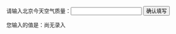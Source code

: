 <!DOCTYPE html>
<html>
  <head>
    <meta charset="utf-8">
    <title>IFE JavaScript Task 01</title>
  </head>
<body>

  <label>请输入北京今天空气质量：<input id="aqi-input" type="text"></label>
  <button id="button" onclick="onclick1()">确认填写</button>

  <div>您输入的值是：<span id="aqi-display">尚无录入</span></div>

<script type="text/javascript">

function onclick1() {
  /*    
  在注释下方写下代码
  给按钮button绑定一个点击事件
  在事件处理函数中
  获取aqi-input输入的值，并显示在aqi-display中
  */
var input=document.getElementById("aqi-input");
var span=document.getElementById("aqi-display");
 span.innerHTML = input.value;
 input.value="";//将输入框中的内容清除
}

</script>
</body>
</html>
